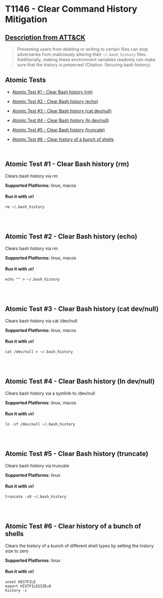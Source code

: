 # T1146 - Clear Command History Mitigation
## [Description from ATT&CK](https://attack.mitre.org/wiki/Technique/T1146)
<blockquote>Preventing users from deleting or writing to certain files can stop adversaries from maliciously altering their <code>~/.bash_history</code> files. Additionally, making these environment variables readonly can make sure that the history is preserved   (Citation: Securing bash history).</blockquote>

## Atomic Tests

- [Atomic Test #1 - Clear Bash history (rm)](#atomic-test-1---clear-bash-history-rm)

- [Atomic Test #2 - Clear Bash history (echo)](#atomic-test-2---clear-bash-history-echo)

- [Atomic Test #3 - Clear Bash history (cat dev/null)](#atomic-test-3---clear-bash-history-cat-devnull)

- [Atomic Test #4 - Clear Bash history (ln dev/null)](#atomic-test-4---clear-bash-history-ln-devnull)

- [Atomic Test #5 - Clear Bash history (truncate)](#atomic-test-5---clear-bash-history-truncate)

- [Atomic Test #6 - Clear history of a bunch of shells](#atomic-test-6---clear-history-of-a-bunch-of-shells)


<br/>

## Atomic Test #1 - Clear Bash history (rm)
Clears bash history via rm

**Supported Platforms:** linux, macos


#### Run it with `sh`!
```
rm ~/.bash_history

```
<br/>
<br/>

## Atomic Test #2 - Clear Bash history (echo)
Clears bash history via rm

**Supported Platforms:** linux, macos


#### Run it with `sh`!
```
echo "" > ~/.bash_history

```
<br/>
<br/>

## Atomic Test #3 - Clear Bash history (cat dev/null)
Clears bash history via cat /dev/null

**Supported Platforms:** linux, macos


#### Run it with `sh`!
```
cat /dev/null > ~/.bash_history

```
<br/>
<br/>

## Atomic Test #4 - Clear Bash history (ln dev/null)
Clears bash history via a symlink to /dev/null

**Supported Platforms:** linux, macos


#### Run it with `sh`!
```
ln -sf /dev/null ~/.bash_history

```
<br/>
<br/>

## Atomic Test #5 - Clear Bash history (truncate)
Clears bash history via truncate

**Supported Platforms:** linux


#### Run it with `sh`!
```
truncate -s0 ~/.bash_history

```
<br/>
<br/>

## Atomic Test #6 - Clear history of a bunch of shells
Clears the history of a bunch of different shell types by setting the history size to zero

**Supported Platforms:** linux


#### Run it with `sh`!
```
unset HISTFILE
export HISTFILESIZE=0
history -c

```
<br/>
